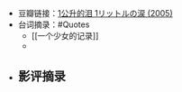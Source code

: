 - 豆瓣链接：[1公升的泪 1リットルの涙 (2005)](https://movie.douban.com/subject/1436900/)
- 台词摘录：#Quotes
	- [[一个少女的记录]]
	-
- 影评摘录
	-